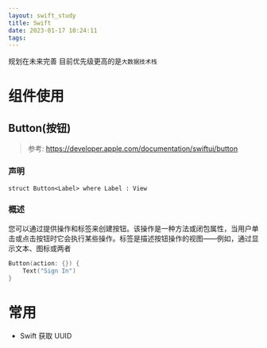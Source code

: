```yaml
---
layout: swift_study
title: Swift
date: 2023-01-17 10:24:11
tags:
---
```


规划在未来完善 目前优先级更高的是`大数据技术栈`

<!-- more -->

# 组件使用

## Button(按钮)

> 参考: https://developer.apple.com/documentation/swiftui/button

### 声明

```
struct Button<Label> where Label : View
```

### 概述

您可以通过提供操作和标签来创建按钮。该操作是一种方法或闭包属性，当用户单击或点击按钮时它会执行某些操作。标签是描述按钮操作的视图——例如，通过显示文本、图标或两者

```swift
Button(action: {}) {
    Text("Sign In")
}
```

# 常用

- Swift 获取 UUID

  ```swift

  ```
